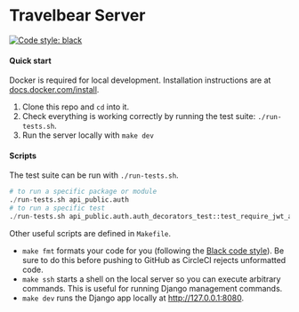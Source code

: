 # Travelbear Server

[![Code style: black](https://img.shields.io/badge/code%20style-black-000000.svg)](https://github.com/ambv/black)


#### Quick start

Docker is required for local development.
Installation instructions are at [docs.docker.com/install](https://docs.docker.com/install/). 

 1. Clone this repo and `cd` into it.
 2. Check everything is working correctly by running the test suite: `./run-tests.sh`.
 3. Run the server locally with `make dev`

#### Scripts

The test suite can be run with `./run-tests.sh`.
```py
# to run a specific package or module
./run-tests.sh api_public.auth
# to run a specific test
./run-tests.sh api_public.auth.auth_decorators_test::test_require_jwt_auth_authenticated
```

Other useful scripts are defined in `Makefile`.

 - `make fmt` formats your code for you (following the [Black code style](https://black.readthedocs.io/en/stable/the_black_code_style.html)).
    Be sure to do this before pushing to GitHub as CircleCI rejects unformatted code.
 - `make ssh` starts a shell on the local server so you can execute arbitrary commands.
This is useful for running Django management commands.
 - `make dev` runs the Django app locally at http://127.0.0.1:8080.

